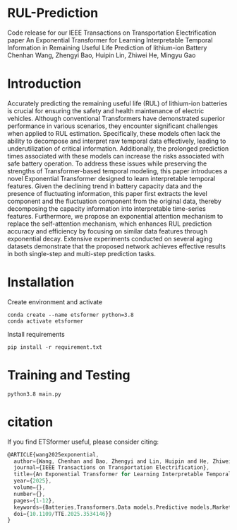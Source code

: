 # RUL-Prediction
Code release for our IEEE Transactions on Transportation Electrification paper An Exponential Transformer for Learning Interpretable Temporal Information in Remaining Useful Life Prediction of lithium-ion Battery  
Chenhan Wang, Zhengyi Bao, Huipin Lin, Zhiwei He, Mingyu Gao
# Introduction
Accurately predicting the remaining useful life (RUL) of lithium-ion batteries is crucial for ensuring the safety and health maintenance of electric vehicles. Although conventional Transformers have demonstrated superior performance in various scenarios, they encounter significant challenges when applied to RUL estimation. Specifically, these models often lack the ability to decompose and interpret raw temporal data effectively, leading to underutilization of critical information. Additionally, the prolonged prediction times associated with these models can increase the risks associated with safe battery operation. To address these issues while preserving the strengths of Transformer-based temporal modeling, this paper introduces a novel Exponential Transformer designed to learn interpretable temporal features. Given the declining trend in battery capacity data and the presence of fluctuating information, this paper first extracts the level component and the fluctuation component from the original data, thereby decomposing the capacity information into interpretable time-series features. Furthermore, we propose an exponential attention mechanism to replace the self-attention mechanism, which enhances RUL prediction accuracy and efficiency by focusing on similar data features through exponential decay. Extensive experiments conducted on several aging datasets demonstrate that the proposed network achieves effective results in both single-step and multi-step prediction tasks. 
# Installation
Create environment and activate  
```
conda create --name etsformer python=3.8  
conda activate etsformer
```
Install requirements
```
pip install -r requirement.txt
```
# Training and Testing
```
python3.8 main.py
```
# citation
If you find ETSformer useful, please consider citing:
```javascript
@ARTICLE{wang2025exponential,
  author={Wang, Chenhan and Bao, Zhengyi and Lin, Huipin and He, Zhiwei and Gao, Mingyu},
  journal={IEEE Transactions on Transportation Electrification}, 
  title={An Exponential Transformer for Learning Interpretable Temporal Information in Remaining Useful Life Prediction of lithium-ion Battery}, 
  year={2025},
  volume={},
  number={},
  pages={1-12},
  keywords={Batteries,Transformers,Data models,Predictive models,Market research,Degradation,Data mining,Fluctuations,Attention mechanisms,Feature extraction},
  doi={10.1109/TTE.2025.3534146}}
}
```
